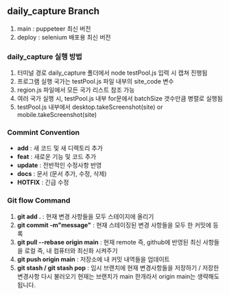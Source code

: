 ## daily_capture Branch
1. main : puppeteer 최신 버전
2. deploy : selenium 배포용 최신 버전

### daily_capture 실행 방법
1. 터미널 경로 daily_capture 폴더에서 node testPool.js 입력 시 캡쳐 진행됨
2. 프로그램 실행 국가는 testPool.js 파일 내부의 site_code 변수
3. region.js 파일에서 모든 국가 리스트 참조 가능
4. 여러 국가 실행 시, testPool.js 내부 for문에서 batchSize 갯수만큼 병렬로 실행됨
5. testPool.js 내부에서 desktop.takeScreenshot(site) or mobile.takeScreenshot(site)

### Commint Convention
- __add__ : 새 코드 및 새 디렉토리 추가
- __feat__ : 새로운 기능 및 코드 추가
- __update__ : 전반적인 수정사항 반영
- __docs__ : 문서 (문서 추가, 수정, 삭제)
- __HOTFIX__ : 긴급 수정

### Git flow Command

1. <b>git add .</b> : 현재 변경 사항들을 모두 스테이지에 올리기
2. <b>git commit -m"message"</b> : 현재 스테이징된 변경 사항들을 모두 한 커밋에 등록
3. <b>git pull --rebase origin main</b> : 현재 remote 즉, github에 반영된 최신 사항들을 로컬 즉, 내 컴퓨터와 최신화 시켜주기
4. <b>git push origin main</b> : 저장소에 내 커밋 내역들을 업데이트
5. <b>git stash / git stash pop</b> : 임시 브랜치에 현재 변경사항들을 저장하기 / 저장한 변경사항 다시 불러오기
   현재는 브랜치가 main 한개라서 origin main는 생략해도 됩니다.

